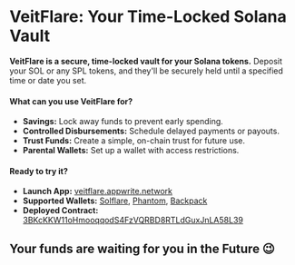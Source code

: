 # VeitFlare: Your Time-Locked Solana Vault

**VeitFlare is a secure, time-locked vault for your Solana tokens.** Deposit your SOL or any SPL tokens, and they'll be securely held until a specified time or date you set.

#### What can you use VeitFlare for?

* **Savings:** Lock away funds to prevent early spending.
* **Controlled Disbursements:** Schedule delayed payments or payouts.
* **Trust Funds:** Create a simple, on-chain trust for future use.
* **Parental Wallets:** Set up a wallet with access restrictions.

#### Ready to try it?

* **Launch App:** [veitflare.appwrite.network](https://veitflare.appwrite.network)
* **Supported Wallets:** [Solflare](https://solflare.com), [Phantom](https://phantom.app), [Backpack](https://backpack.app)
* **Deployed Contract:** [3BKcKKW11oHmooqqodS4FzVQRBD8RTLdGuxJnLA58L39](https://explorer.solana.com/address/3BKcKKW11oHmooqqodS4FzVQRBD8RTLdGuxJnLA58L39?cluster=devnet)

## Your funds are waiting for you in the Future 😉
